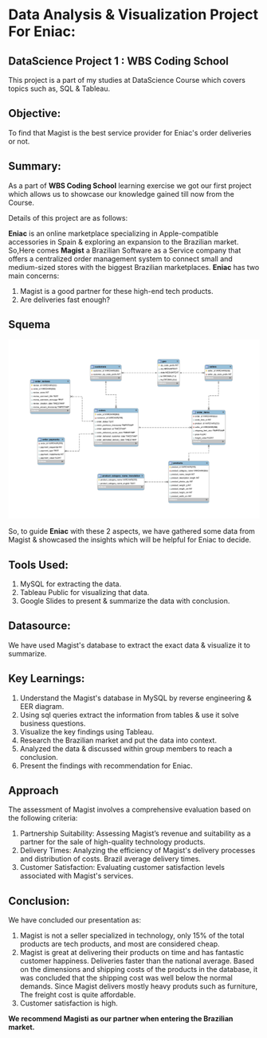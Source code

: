 # Data Analysis & Visualization Project For Eniac:
## DataScience Project 1 : WBS Coding School
This project is a part of my studies at DataScience Course which covers topics such as, SQL & Tableau.
## Objective: 
To find that Magist is the best service provider for Eniac's order deliveries or not.

## Summary:
As a part of **WBS Coding School** learning exercise we got our first project which allows us to showcase our knowledge gained till now from the Course.

Details of this project are as follows:

**Eniac** is an online marketplace specializing in Apple-compatible accessories in Spain & exploring an expansion to the Brazilian market. So,Here comes **Magist** a Brazilian Software as a Service company that offers a centralized order management system to connect small and medium-sized stores with the biggest Brazilian marketplaces.
**Eniac** has two main concerns:
1. Magist is a good partner for these high-end tech products.
2. Are deliveries fast enough?

## Squema

![Image Alt Text](magist_schema.jpg)


So, to guide **Eniac** with these 2 aspects, we have gathered some data from Magist & showcased the insights which will be helpful for Eniac to decide.

## Tools Used:
1. MySQL for extracting the data.
2. Tableau Public for visualizing that data.
3. Google Slides to present & summarize the data with conclusion.
   
## Datasource:
We have used Magist's database to extract the exact data & visualize it to summarize.

## Key Learnings:
1. Understand the Magist's database in MySQL by reverse engineering & EER diagram.
2. Using sql queries extract the information from tables & use it solve business questions.
3. Visualize the key findings using Tableau.
4. Research the Brazilian market and put the data into context.
5. Analyzed the data & discussed within group members to reach a conclusion.
6. Present the findings with recommendation for Eniac.

## Approach
The assessment of Magist involves a comprehensive evaluation based on the following criteria:

1) Partnership Suitability: Assessing Magist’s revenue and suitability as a partner for the sale of high-quality technology products.
2) Delivery Times: Analyzing the efficiency of Magist's delivery processes and distribution of costs. Brazil average delivery times.
3) Customer Satisfaction: Evaluating customer satisfaction levels associated with Magist's services.


## Conclusion:
We have concluded our presentation as:

1. Magist is not a seller specialized in technology, only 15% of the total products are tech products, and most are considered cheap.
2. Magist is great at delivering their products on time and has fantastic customer happiness. Deliveries faster than the national average.
Based on the dimensions and shipping costs of the products in the database, it was concluded that the shipping cost was well below the normal demands. Since Magist delivers mostly heavy produts such as furniture, The freight cost is quite affordable.
3. Customer satisfaction is high. 


**We recommend Magisti as our partner when entering the Brazilian market.**





